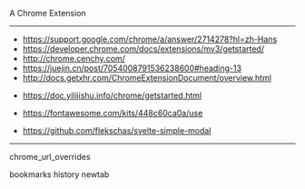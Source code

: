 A Chrome Extension

---

-   https://support.google.com/chrome/a/answer/2714278?hl=zh-Hans
-   https://developer.chrome.com/docs/extensions/mv3/getstarted/
-   http://chrome.cenchy.com/
-   https://juejin.cn/post/7054008791536238600#heading-13
-   http://docs.getxhr.com/ChromeExtensionDocument/overview.html

*   https://doc.yilijishu.info/chrome/getstarted.html

*   https://fontawesome.com/kits/448c60ca0a/use
*   https://github.com/flekschas/svelte-simple-modal

---

chrome_url_overrides

bookmarks
history
newtab
